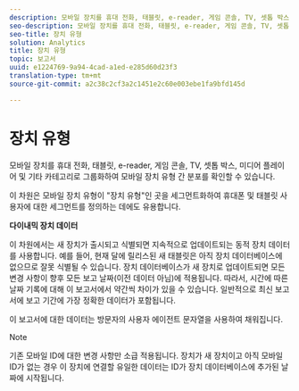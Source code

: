 ```yaml
---
description: 모바일 장치를 휴대 전화, 태블릿, e-reader, 게임 콘솔, TV, 셋톱 박스, 미디어 플레이어 및 기타 카테고리로 그룹화하여 모바일 장치 유형 간 분포를 확인할 수 있습니다.
seo-description: 모바일 장치를 휴대 전화, 태블릿, e-reader, 게임 콘솔, TV, 셋톱 박스, 미디어 플레이어 및 기타 카테고리로 그룹화하여 모바일 장치 유형 간 분포를 확인할 수 있습니다.
seo-title: 장치 유형
solution: Analytics
title: 장치 유형
topic: 보고서
uuid: e1224769-9a94-4cad-a1ed-e285d60d23f3
translation-type: tm+mt
source-git-commit: a2c38c2cf3a2c1451e2c60e003ebe1fa9bfd145d

---
```



# 장치 유형

모바일 장치를 휴대 전화, 태블릿, e-reader, 게임 콘솔, TV, 셋톱 박스, 미디어 플레이어 및 기타 카테고리로 그룹화하여 모바일 장치 유형 간 분포를 확인할 수 있습니다.

이 차원은 모바일 장치 유형이 "장치 유형"인 곳을 세그먼트화하여 휴대폰 및 태블릿 사용자에 대한 세그먼트를 정의하는 데에도 유용합니다.

**다이내믹 장치 데이터**

이 차원에서는 새 장치가 출시되고 식별되면 지속적으로 업데이트되는 동적 장치 데이터를 사용합니다. 예를 들어, 현재 달에 릴리스된 새 태블릿은 아직 장치 데이터베이스에 없으므로 잘못 식별될 수 있습니다. 장치 데이터베이스가 새 장치로 업데이트되면 모든 변경 사항이 향후 모든 보고 날짜(이전 데이터 아님)에 적용됩니다. 따라서, 시간에 따른 날짜 기록에 대해 이 보고서에서 약간씩 차이가 있을 수 있습니다. 일반적으로 최신 보고서에 보고 기간에 가장 정확한 데이터가 포함됩니다.

이 보고서에 대한 데이터는 방문자의 사용자 에이전트 문자열을 사용하여 채워집니다.

>[!Note]
>기존 모바일 ID에 대한 변경 사항만 소급 적용됩니다. 장치가 새 장치이고 아직 모바일 ID가 없는 경우 이 장치에 연결할 유일한 데이터는 ID가 장치 데이터베이스에 추가된 날짜에 시작됩니다.